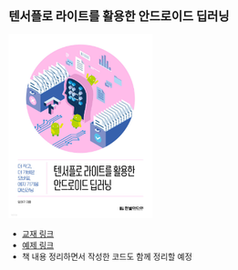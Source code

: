 ## 텐서플로 라이트를 활용한 안드로이드 딥러닝

<img src="img.png" width="50%" height="50%">

- [교재 링크](http://www.yes24.com/Product/Goods/102815465)
- [예제 링크](https://github.com/dualcoder-pe/android_tflite)
- 책 내용 정리하면서 작성한 코드도 함께 정리할 예정
